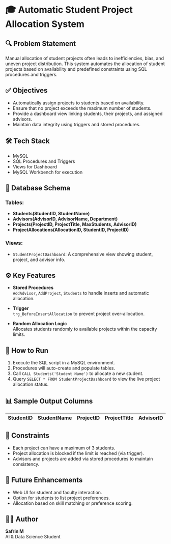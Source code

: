 
# 🎓 Automatic Student Project Allocation System

## 🔍 Problem Statement
Manual allocation of student projects often leads to inefficiencies, bias, and uneven project distribution. This system automates the allocation of student projects based on availability and predefined constraints using SQL procedures and triggers.

## ✅ Objectives
- Automatically assign projects to students based on availability.
- Ensure that no project exceeds the maximum number of students.
- Provide a dashboard view linking students, their projects, and assigned advisors.
- Maintain data integrity using triggers and stored procedures.

## 🛠️ Tech Stack
- MySQL
- SQL Procedures and Triggers
- Views for Dashboard
- MySQL Workbench for execution

## 📁 Database Schema

### Tables:
- **Students(StudentID, StudentName)**
- **Advisors(AdvisorID, AdvisorName, Department)**
- **Projects(ProjectID, ProjectTitle, MaxStudents, AdvisorID)**
- **ProjectAllocations(AllocationID, StudentID, ProjectID)**

### Views:
- `StudentProjectDashboard`: A comprehensive view showing student, project, and advisor info.

## ⚙️ Key Features

- **Stored Procedures**  
  `AddAdvisor`, `AddProject`, `Students` to handle inserts and automatic allocation.

- **Trigger**  
  `trg_BeforeInsertAllocation` to prevent project over-allocation.

- **Random Allocation Logic**  
  Allocates students randomly to available projects within the capacity limits.

## 🧪 How to Run

1. Execute the SQL script in a MySQL environment.
2. Procedures will auto-create and populate tables.
3. Call `CALL Students('Student Name')` to allocate a new student.
4. Query `SELECT * FROM StudentProjectDashboard` to view the live project allocation status.

## 📊 Sample Output Columns
| StudentID | StudentName | ProjectID | ProjectTitle | AdvisorID | AdvisorName | Department |
|-----------|-------------|-----------|---------------|-----------|--------------|------------|

## 🔐 Constraints
- Each project can have a maximum of 3 students.
- Project allocation is blocked if the limit is reached (via trigger).
- Advisors and projects are added via stored procedures to maintain consistency.

## 🧠 Future Enhancements
- Web UI for student and faculty interaction.
- Option for students to list project preferences.
- Allocation based on skill matching or preference scoring.

## 👩‍💻 Author
**Safrin M**  
AI & Data Science Student
